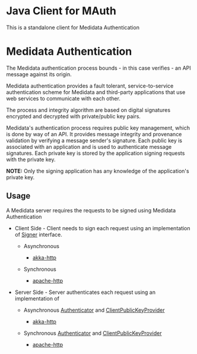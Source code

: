 # Java Client for MAuth

This is a standalone client for Medidata Authentication

# Medidata Authentication

The Medidata authentication process bounds - in this case verifies - an API message against its origin.

Medidata authentication provides a fault tolerant, service-to-service authentication scheme for Medidata and third-party applications that use web services to communicate with each other.

The process and integrity algorithm are based on digital signatures encrypted and decrypted with private/public key pairs.

Medidata's authentication process requires public key management, which is done by way of an API. It provides message integrity and provenance validation by verifying a message sender's signature. Each public key is associated with an application and is used to authenticate message signatures. Each private key is stored by the application signing requests with the private key. 

**NOTE:** Only the signing application has any knowledge of the application's private key.

## Usage
A Medidata server requires the requests to be signed using Medidata Authentication

  * Client Side - Client needs to sign each request using an implementation of [Signer](modules/mauth-signer/src/main/java/com/mdsol/mauth/Signer.java) interface.
    - Asynchronous
      - [akka-http](modules/mauth-signer-akka-http)
    
    - Synchronous
      - [apache-http](modules/mauth-signer-apachehttp)
  
  * Server Side - Server authenticates each request using an implementation of
    - Asynchronous [Authenticator](modules/mauth-authenticator/src/main/scala/com/mdsol/mauth/scaladsl/Authenticator.scala) and [ClientPublicKeyProvider](modules/mauth-authenticator/src/main/scala/com/mdsol/mauth/scaladsl/utils/ClientPublicKeyProvider.scala)
      - [akka-http](modules/mauth-authenticator-akka-http)
      
    - Synchronous [Authenticator](modules/mauth-authenticator/src/main/java/com/mdsol/mauth/Authenticator.java) and [ClientPublicKeyProvider](modules/mauth-authenticator/src/main/java/com/mdsol/mauth/utils/ClientPublicKeyProvider.java)
      - [apache-http](modules/mauth-authenticator-apachehttp)
